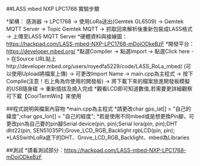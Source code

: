 ##LASS mbed NXP LPC1768 實驗步驟

*架構：
		感測器 -> LPC1768 -> 使用LoRa送出(Gemtek GL6509) -> Gemtek MQTT Server -> Topic Gemtek MQTT -> 抓取回來解析後重新包裝成LASS格式 -> 上傳至LASS MQTT Server
*硬體資料與接線圖：https://hackpad.com/LASS-mbed-NXP-LPC1768-mDoiODkeBzF
*開發平台：https://developer.mbed.org/
*點選Compiler -> 點選Import -> 點選Click here -> 在Source URL貼上http://developer.mbed.org/users/royedfa5229/code/LASS_RoLa_mbed/ (可以使用Upload將檔案上傳) -> 可更改Import Name -> main.cpp為主程式 -> 按下Compile(注意！右上角為你使用的開發板) -> 將下載下來的檔案放進開發板模擬的USB隨身碟 -> 重新插拔及燒入完成
*觀看LCD即可知道數值,若需要更詳細觀察可下載【CoolTermWin】來使用

##程式說明與檔案內容物
*main.cpp為主程式
*請更改char gps_lat[] = "自己的緯度";char gps_lon[] = "自己的經度";
*若是使用不同mbed或是想更換Pin腳，可更改pin為自己要的pin腳Serial device(pin, pin);Serial lora(pin, pin);DHT dht22(pin, SEN51035P);Grove_LCD_RGB_Backlight rgbLCD(pin, pin);
*LASSwithLoRa底下的DHT、Grove_LCD_RGB_Backlight、mbed為Libraries

##測試
*請看測試部分：https://hackpad.com/LASS-mbed-NXP-LPC1768-mDoiODkeBzF